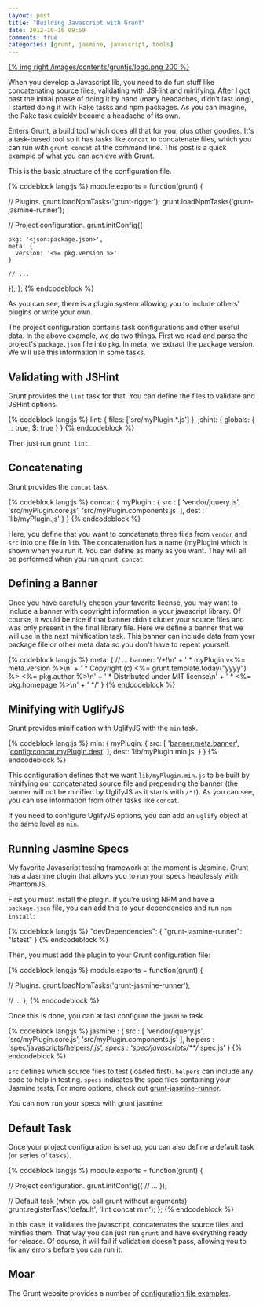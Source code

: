 ```yaml
---
layout: post
title: "Building Javascript with Grunt"
date: 2012-10-16 09:59
comments: true
categories: [grunt, jasmine, javascript, tools]
---
```


[{% img right /images/contents/gruntjs/logo.png 200 %}](http://gruntjs.com)

When you develop a Javascript lib, you need to do fun stuff like concatenating source files, validating with JSHint and minifying. After I got past the initial phase of doing it by hand (many headaches, didn't last long), I started doing it with Rake tasks and npm packages. As you can imagine, the Rake task quickly became a headache of its own.

Enters Grunt, a build tool which does all that for you, plus other goodies. It's a task-based tool so it has tasks like `concat` to concatenate files, which you can run with `grunt concat` at the command line. This post is a quick example of what you can achieve with Grunt.

<!--more-->

This is the basic structure of the configuration file.

{% codeblock lang:js %}
module.exports = function(grunt) {
 
  // Plugins.
  grunt.loadNpmTasks('grunt-rigger');
  grunt.loadNpmTasks('grunt-jasmine-runner');
 
  // Project configuration.
  grunt.initConfig({
 
    pkg: '<json:package.json>',
    meta: {
      version: '<%= pkg.version %>'
    }
 
    // ...
  });
};
{% endcodeblock %}

As you can see, there is a plugin system allowing you to include others' plugins or write your own.

The project configuration contains task configurations and other useful data. In the above example, we do two things. First we read and parse the project's `package.json` file into `pkg`. In meta, we extract the package version. We will use this information in some tasks.

## Validating with JSHint

Grunt provides the `lint` task for that. You can define the files to validate and JSHint options.

{% codeblock lang:js %}
lint: {
  files: ['src/myPlugin.*.js']
},
jshint: {
  globals: {
    _: true,
    $: true
  }
}
{% endcodeblock %}

Then just run `grunt lint`.

## Concatenating

Grunt provides the `concat` task.

{% codeblock lang:js %}
concat: {
  myPlugin : {
    src : [
      'vendor/jquery.js',
      'src/myPlugin.core.js',
      'src/myPlugin.components.js'
    ],
    dest : 'lib/myPlugin.js'
  }
}
{% endcodeblock %}

Here, you define that you want to concatenate three files from `vendor` and `src` into one file in `lib`. The concatenation has a name (myPlugin) which is shown when you run it. You can define as many as you want. They will all be performed when you run `grunt concat`.

## Defining a Banner

Once you have carefully chosen your favorite license, you may want to include a banner with copyright information in your javascript library. Of course, it would be nice if that banner didn't clutter your source files and was only present in the final library file. Here we define a banner that we will use in the next minification task. This banner can include data from your package file or other meta data so you don't have to repeat yourself.

{% codeblock lang:js %}
meta: {
  // ...
  banner:
    '/*!\n' +
    ' * myPlugin v<%= meta.version %>\n' +
    ' * Copyright (c) <%= grunt.template.today("yyyy") %> <%= pkg.author %>\n' +
    ' * Distributed under MIT license\n' +
    ' * <%= pkg.homepage %>\n' +
    ' */'
}
{% endcodeblock %}

## Minifying with UglifyJS

Grunt provides minification with UglifyJS with the `min` task.

{% codeblock lang:js %}
min: {
  myPlugin: {
    src: [
      '<banner:meta.banner>',
      '<config:concat.myPlugin.dest>'
    ],
    dest: 'lib/myPlugin.min.js'
  }
}
{% endcodeblock %}

This configuration defines that we want `lib/myPlugin.min.js` to be built by minifying our concatenated source file and prepending the banner (the banner will not be minified by UglifyJS as it starts with `/*!`). As you can see, you can use information from other tasks like `concat`.

If you need to configure UglifyJS options, you can add an `uglify` object at the same level as `min`.

## Running Jasmine Specs

My favorite Javascript testing framework at the moment is Jasmine. Grunt has a Jasmine plugin that allows you to run your specs headlessly with PhantomJS.

First you must install the plugin. If you're using NPM and have a `package.json` file, you can add this to your dependencies and run `npm install`:

{% codeblock lang:js %}
"devDependencies": {
  "grunt-jasmine-runner": "latest"
}
{% endcodeblock %}

Then, you must add the plugin to your Grunt configuration file:

{% codeblock lang:js %}
module.exports = function(grunt) {
 
  // Plugins.
  grunt.loadNpmTasks('grunt-jasmine-runner');
 
  // ...
};
{% endcodeblock %}

Once this is done, you can at last configure the `jasmine` task.

{% codeblock lang:js %}
jasmine : {
  src : [
    'vendor/jquery.js',
    'src/myPlugin.core.js',
    'src/myPlugin.components.js'
  ],
  helpers : 'spec/javascripts/helpers/*.js',
  specs : 'spec/javascripts/**/*.spec.js'
}
{% endcodeblock %}

`src` defines which source files to test (loaded first). `helpers` can include any code to help in testing. `specs` indicates the spec files containing your Jasmine tests. For more options, check out [grunt-jasmine-runner](https://github.com/jasmine-contrib/grunt-jasmine-runner).

You can now run your specs with grunt jasmine.

## Default Task

Once your project configuration is set up, you can also define a default task (or series of tasks).

{% codeblock lang:js %}
module.exports = function(grunt) {
 
  // Project configuration.
  grunt.initConfig({
    // ...
  });
 
  // Default task (when you call grunt without arguments).
  grunt.registerTask('default', 'lint concat min');
};
{% endcodeblock %}

In this case, it validates the javascript, concatenates the source files and minifies them. That way you can just run `grunt` and have everything ready for release. Of course, it will fail if validation doesn't pass, allowing you to fix any errors before you can run it.

## Moar

The Grunt website provides a number of [configuration file examples](https://github.com/gruntjs/grunt/blob/0.3-stable/docs/example_gruntfiles.md).

